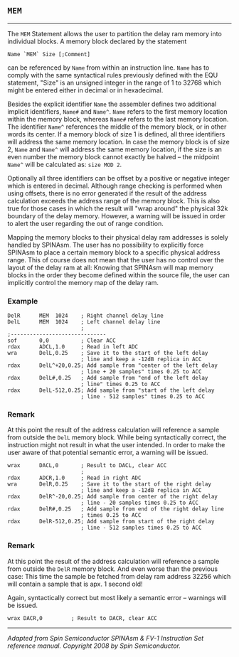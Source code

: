 ## `MEM`

------------------

The `MEM` Statement allows the user to partition the delay ram memory into individual blocks. A memory block declared by the statement

```assembly
Name `MEM` Size [;Comment]
```

can be referenced by `Name` from within an instruction line. `Name` has to comply with the same syntactical rules previously defined with the EQU statement, "Size" is an unsigned integer in the range of 1 to 32768 which might be entered either in decimal or in hexadecimal.

Besides the explicit identifier `Name` the assembler defines two additional implicit identifiers, `Name#` and `Name^`. `Name` refers to the first memory location within the memory block, whereas `Name#` refers to the last memory location. The identifier `Name^` references the middle of the memory block, or in other words its center. If a memory block of size 1 is defined, all three identifiers will address the same memory location. In case the memory block is of size 2, `Name` and `Name^` will address the same memory location, if the size is an even number the memory block cannot exactly be halved – the midpoint `Name^` will be calculated as: `size MOD 2`.

Optionally all three identifiers can be offset by a positive or negative integer which is entered in decimal. Although range checking is performed when using offsets, there is no error generated if the result of the address calculation exceeds the address range of the memory block. This is also true for those cases in which the result will "wrap around" the physical 32k boundary of the delay memory. However, a warning will be issued in order to alert the user regarding the out of range condition.

Mapping the memory blocks to their physical delay ram addresses is solely handled by SPINAsm. The user has no possibility to explicitly force SPINAsm to place a certain memory block to a specific physical address range. This of course does not mean that the user has no control over the layout of the delay ram at all: Knowing that SPINAsm will map memory blocks in the order they become defined within the source file, the user can implicitly control the memory map of the delay ram.

### Example
```assembly
DelR      MEM  1024    ; Right channel delay line
DelL      MEM  1024    ; Left channel delay line
                       ;
;------------------------------
sof       0,0          ; Clear ACC
rdax      ADCL,1.0     ; Read in left ADC
wra       DelL,0.25    ; Save it to the start of the left delay
                       ; line and keep a -12dB replica in ACC
rdax      DelL^+20,0.25; Add sample from "center of the left delay
                       ; line + 20 samples" times 0.25 to ACC
rdax      DelL#,0.25   ; Add sample from "end of the left delay
                       ; line" times 0.25 to ACC
rdax      DelL-512,0.25; Add sample from "start of the left delay
                       ; line - 512 samples" times 0.25 to ACC
```

### Remark
At this point the result of the address calculation will reference a sample from outside the `DelL` memory block. While being syntactically correct, the instruction might not result in what the user intended. In order to make the user aware of that potential semantic error, a warning will be issued.

```assembly
wrax      DACL,0       ; Result to DACL, clear ACC
                       ;
rdax      ADCR,1.0     ; Read in right ADC
wra       DelR,0.25    ; Save it to the start of the right delay
                       ; line and keep a -12dB replica in ACC
rdax      DelR^-20,0.25; Add sample from center of the right delay
                       ; line - 20 samples times 0.25 to ACC
rdax      DelR#,0.25   ; Add sample from end of the right delay line
                       ; times 0.25 to ACC
rdax      DelR-512,0.25; Add sample from start of the right delay
                       ; line - 512 samples times 0.25 to ACC
```

### Remark
At this point the result of the address calculation will reference a sample from outside the `DelR` memory block. And even worse than the previous case: This time the sample be fetched from delay ram address 32256 which will contain a sample that is apx. 1 second old!

Again, syntactically correct but most likely a semantic error – warnings will be issued.

```assembly
wrax DACR,0         ; Result to DACR, clear ACC
```

------------------
*Adapted from Spin Semiconductor SPINAsm & FV-1 Instruction Set reference manual. Copyright 2008 by Spin Semiconductor.*